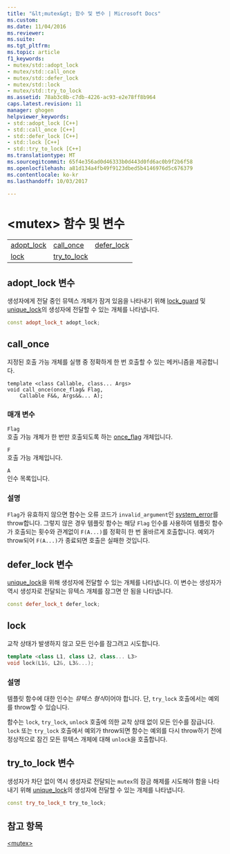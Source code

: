 ```yaml
---
title: "&lt;mutex&gt; 함수 및 변수 | Microsoft Docs"
ms.custom: 
ms.date: 11/04/2016
ms.reviewer: 
ms.suite: 
ms.tgt_pltfrm: 
ms.topic: article
f1_keywords:
- mutex/std::adopt_lock
- mutex/std::call_once
- mutex/std::defer_lock
- mutex/std::lock
- mutex/std::try_to_lock
ms.assetid: 78ab3c8b-c7db-4226-ac93-e2e78ff8b964
caps.latest.revision: 11
manager: ghogen
helpviewer_keywords:
- std::adopt_lock [C++]
- std::call_once [C++]
- std::defer_lock [C++]
- std::lock [C++]
- std::try_to_lock [C++]
ms.translationtype: MT
ms.sourcegitcommit: 65f4e356ad0d46333b0d443d0fd6ac0b9f2b6f58
ms.openlocfilehash: a81d134a4fb49f9123dbed5b4146976d5c676379
ms.contentlocale: ko-kr
ms.lasthandoff: 10/03/2017

---
```

# <a name="ltmutexgt-functions-and-variables"></a>&lt;mutex&gt; 함수 및 변수
||||  
|-|-|-|  
|[adopt_lock](#adopt_lock)|[call_once](#call_once)|[defer_lock](#defer_lock)|  
|[lock](#lock)|[try_to_lock](#try_to_lock)|  
  
##  <a name="adopt_lock"></a>  adopt_lock 변수  
 생성자에게 전달 중인 뮤텍스 개체가 잠겨 있음을 나타내기 위해 [lock_guard](../standard-library/lock-guard-class.md) 및 [unique_lock](../standard-library/unique-lock-class.md)의 생성자에 전달할 수 있는 개체를 나타냅니다.  
  
```cpp  
const adopt_lock_t adopt_lock;
```  
  
##  <a name="call_once"></a>  call_once  
 지정된 호출 가능 개체를 실행 중 정확하게 한 번 호출할 수 있는 메커니즘을 제공합니다.  
  
```
template <class Callable, class... Args>
void call_once(once_flag& Flag,
    Callable F&&, Args&&... A);
```  
  
### <a name="parameters"></a>매개 변수  
 `Flag`  
 호출 가능 개체가 한 번만 호출되도록 하는 [once_flag](../standard-library/once-flag-structure.md) 개체입니다.  
  
 `F`  
 호출 가능 개체입니다.  
  
 `A`  
 인수 목록입니다.  
  
### <a name="remarks"></a>설명  
 `Flag`가 유효하지 않으면 함수는 오류 코드가 `invalid_argument`인 [system_error](../standard-library/system-error-class.md)를 throw합니다. 그렇지 않은 경우 템플릿 함수는 해당 `Flag` 인수를 사용하여 템플릿 함수가 호출되는 횟수와 관계없이 `F(A...)`를 정확히 한 번 올바르게 호출합니다. 예외가 throw되어 `F(A...)`가 종료되면 호출은 실패한 것입니다.  
  
##  <a name="defer_lock"></a>  defer_lock 변수  
 [unique_lock](../standard-library/unique-lock-class.md)을 위해 생성자에 전달할 수 있는 개체를 나타냅니다. 이 변수는 생성자가 역시 생성자로 전달되는 뮤텍스 개체를 잠그면 안 됨을 나타냅니다.  
  
```cpp  
const defer_lock_t defer_lock;
```  
  
##  <a name="lock"></a>  lock  
 교착 상태가 발생하지 않고 모든 인수를 잠그려고 시도합니다.  
  
```cpp  
template <class L1, class L2, class... L3>
void lock(L1&, L2&, L3&...);
```  
  
### <a name="remarks"></a>설명  
 템플릿 함수에 대한 인수는 *뮤텍스 형식*이어야 합니다. 단, `try_lock` 호출에서는 예외를 throw할 수 있습니다.  
  
 함수는 `lock`, `try_lock`, `unlock` 호출에 의한 교착 상태 없이 모든 인수를 잠급니다. `lock` 또는 `try_lock` 호출에서 예외가 throw되면 함수는 예외를 다시 throw하기 전에 정상적으로 잠긴 모든 뮤텍스 개체에 대해 `unlock`을 호출합니다.  
  
##  <a name="try_to_lock"></a>  try_to_lock 변수  
 생성자가 차단 없이 역시 생성자로 전달되는 `mutex`의 잠금 해제를 시도해야 함을 나타내기 위해 [unique_lock](../standard-library/unique-lock-class.md)의 생성자에 전달할 수 있는 개체를 나타냅니다.  
  
```cpp  
const try_to_lock_t try_to_lock;
```  
  
## <a name="see-also"></a>참고 항목  
 [\<mutex>](../standard-library/mutex.md)




